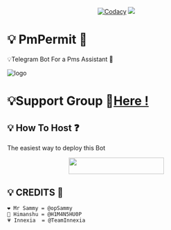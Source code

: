 <p align="center">
    <a href="https://app.codacy.com/manual/TeamInnexia/Pmsecurity/dashboard"> <img src="https://img.shields.io/codacy/grade/4d58f2a402b54aed8a7d95f7add45a81?color=cyan&logo=codacy&logoColor=white&style=for-the-badge" alt="Codacy" /></a>
    <a href="https://github.com/TeamInnexia/pmsecurity"> <img src="https://img.shields.io/github/repo-size/TeamInnexia/pmsecurity?color=cyan&logo=github&logoColor=white&style=for-the-badge" /></a>
</p>


#  💡 PmPermit 👮
💡Telegram Bot For a Pms Assistant 🤖 

![logo](https://telegra.ph/file/1150004bb3a98682d2523.jpg)
#  💡Support Group 👥[Here !](https://t.me/PmPermit)


## 💡 How To Host ❓️
The easiest way to deploy this Bot
<p align="center"><a href="https://heroku.com/deploy?template=https://github.com/TeamInnexia/pmsecurity"> <img src="https://img.shields.io/badge/Deploy%20To%20Heroku-black?style=for-the-badge&logo=heroku" width="220" height="38.45"/></a></p>
 
## 💡 CREDITS 💞

```
❤️ Mr Sammy = @opSammy
💙 Himanshu = @H1M4N5HU0P
💗 Innexia  = @TeamInnexia
```
